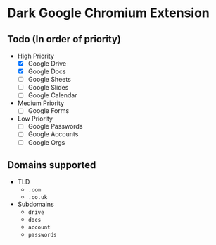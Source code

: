 # Dark Google Chromium Extension

## Todo (In order of priority)
- High Priority
  - [x] Google Drive
  - [x] Google Docs
  - [ ] Google Sheets
  - [ ] Google Slides
  - [ ] Google Calendar
- Medium Priority
  - [ ] Google Forms
- Low Priority
  - [ ] Google Passwords
  - [ ] Google Accounts
  - [ ] Google Orgs

## Domains supported

- TLD
  - `.com`
  - `.co.uk`
- Subdomains
  - `drive`
  - `docs`
  - `account`
  - `passwords`
